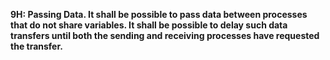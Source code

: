 **9H: Passing Data.  It shall be possible to pass data between processes that do not share variables. It shall be possible to delay such data transfers until both the sending and receiving processes have requested the transfer.**
